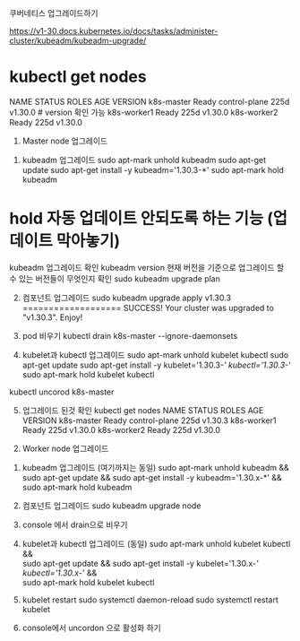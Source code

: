 쿠버네티스 업그레이드하기

https://v1-30.docs.kubernetes.io/docs/tasks/administer-cluster/kubeadm/kubeadm-upgrade/

kubectl get nodes
===================
NAME          STATUS   ROLES           AGE    VERSION
k8s-master    Ready    control-plane   225d   v1.30.0   # version 확인 가능
k8s-worker1   Ready    <none>          225d   v1.30.0
k8s-worker2   Ready    <none>          225d   v1.30.0

1) Master node 업그레이드

1. kubeadm 업그레이드
sudo apt-mark unhold kubeadm
sudo apt-get update
sudo apt-get install -y kubeadm='1.30.3-*'
sudo apt-mark hold kubeadm 
# hold 자동 업데이트 안되도록 하는 기능 (업데이트 막아놓기)

kubeadm 업그레이드 확인
kubeadm version
현재 버전을 기준으로 업그레이드 할 수 있는 버전들이 무엇인지 확인
sudo kubeadm upgrade plan

2. 컴포넌트 업그레이드
sudo kubeadm upgrade apply v1.30.3
===================
SUCCESS! Your cluster was upgraded to "v1.30.3". Enjoy!


3. pod 비우기
kubectl drain k8s-master --ignore-daemonsets

4. kubelet과 kubectl 업그레이드
sudo apt-mark unhold kubelet kubectl
sudo apt-get update
sudo apt-get install -y kubelet='1.30.3-*' kubectl='1.30.3-*'
sudo apt-mark hold kubelet kubectl

kubectl uncorod k8s-master

5. 업그레이드 된것 확인
kubectl get nodes
NAME          STATUS   ROLES           AGE    VERSION
k8s-master    Ready    control-plane   225d   v1.30.3
k8s-worker1   Ready    <none>          225d   v1.30.0
k8s-worker2   Ready    <none>          225d   v1.30.0

2) Worker node 업그레이드
1. kubeadm 업그레이드 (여기까지는 동일)
sudo apt-mark unhold kubeadm && \
sudo apt-get update && sudo apt-get install -y kubeadm='1.30.x-*' && \
sudo apt-mark hold kubeadm

2. 컴포넌트 업그레이드
sudo kubeadm upgrade node

3. console 에서 drain으로 비우기

4. kubelet과 kubectl 업그레이드 (동일)
sudo apt-mark unhold kubelet kubectl && \
sudo apt-get update && sudo apt-get install -y kubelet='1.30.x-*' kubectl='1.30.x-*' && \
sudo apt-mark hold kubelet kubectl

5. kubelet restart
sudo systemctl daemon-reload
sudo systemctl restart kubelet

6. console에서 uncordon 으로 활성화 하기
